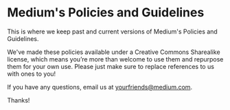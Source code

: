 Medium's Policies and Guidelines
======

This is where we keep past and current versions of Medium's Policies and Guidelines. 

We've made these policies available under a Creative Commons Sharealike license, which means you’re more than welcome to use them and repurpose them for your own use. Please just make sure to replace references to us with ones to you! 

If you have any questions, email us at yourfriends@medium.com. 

Thanks!
